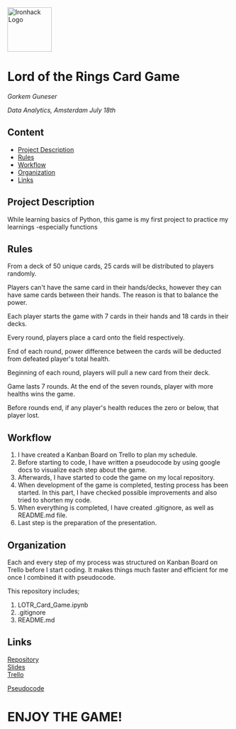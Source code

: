 <img src="https://bit.ly/2VnXWr2" alt="Ironhack Logo" width="100"/>


# Lord of the Rings Card Game
*Gorkem Guneser*

*Data Analytics, Amsterdam July 18th*

## Content
- [Project Description](#project-description)
- [Rules](#rules)
- [Workflow](#workflow)
- [Organization](#organization)
- [Links](#links)

## Project Description

While learning basics of Python, this game is my first project to practice my learnings -especially functions

## Rules
From a deck of 50 unique cards, 25 cards will be distributed to players randomly.

Players can't have the same card in their hands/decks, however they can have same cards between their hands. The reason is that to balance the power.

Each player starts the game with 7 cards in their hands and 18 cards in their decks.

Every round, players place a card onto the field respectively.

End of each round, power difference between the cards will be deducted from defeated player's total health.

Beginning of each round, players will pull a new card from their deck.

Game lasts 7 rounds. At the end of the seven rounds, player with more healths wins the game.

Before rounds end, if any player's health reduces the zero or below, that player lost.

## Workflow
1) I have created a Kanban Board on Trello to plan my schedule.
2) Before starting to code, I have written a pseudocode by using google docs to visualize each step about the game.
3) Afterwards, I have started to code the game on my local repository.
4) When development of the game is completed, testing process has been started. In this part, I have checked possible improvements and also tried to shorten my code.
5) When everything is completed, I have created .gitignore, as well as README.md file.
6) Last step is the preparation of the presentation.

## Organization
Each and every step of my process was structured on Kanban Board on Trello before I start coding. It makes things much faster and efficient for me once I combined it with pseudocode.

This repository includes;
1) LOTR_Card_Game.ipynb
2) .gitignore 
3) README.md


## Links
[Repository](https://github.com/gorkemguneser/LOTR_Card_Game)  
[Slides](https://slides.com/)  
[Trello](https://trello.com/b/PZ0vHoHg/game-project-gorkem)

[Pseudocode](https://docs.google.com/document/d/1lvstpsYnIomw5Sn-yaf-kGwAH5nThPCLZo_9cipX1yA/edit)



# ENJOY THE GAME!
